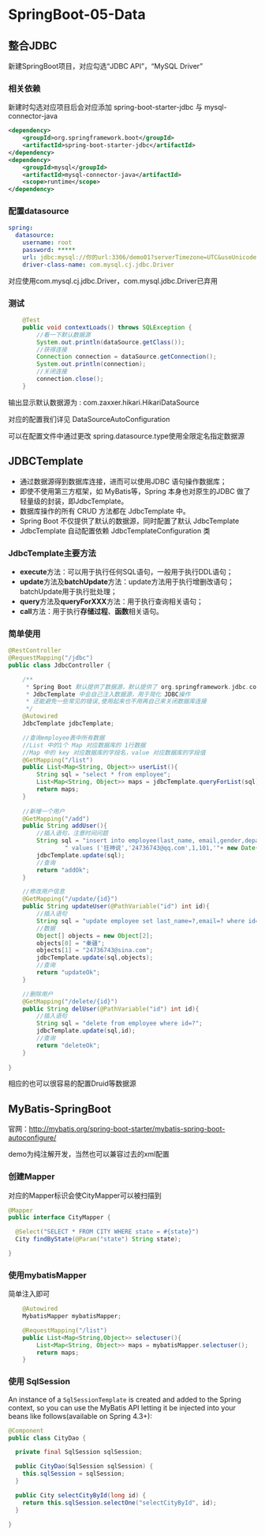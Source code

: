 # SpringBoot-05-Data

## 整合JDBC

新建SpringBoot项目，对应勾选“JDBC API”，“MySQL Driver”

### 相关依赖

新建时勾选对应项目后会对应添加 spring-boot-starter-jdbc 与 mysql-connector-java 

```xml
<dependency>
    <groupId>org.springframework.boot</groupId>
    <artifactId>spring-boot-starter-jdbc</artifactId>
</dependency>
<dependency>
    <groupId>mysql</groupId>
    <artifactId>mysql-connector-java</artifactId>
    <scope>runtime</scope>
</dependency>
```

### 配置datasource

```yml
spring:
  datasource:
    username: root
    password: *****
    url: jdbc:mysql://你的url:3306/demo01?serverTimezone=UTC&useUnicode=true&characterEncoding=utf-8
    driver-class-name: com.mysql.cj.jdbc.Driver
```

对应使用com.mysql.cj.jdbc.Driver，com.mysql.jdbc.Driver已弃用

### 测试

```java
    @Test
    public void contextLoads() throws SQLException {
        //看一下默认数据源
        System.out.println(dataSource.getClass());
        //获得连接
        Connection connection = dataSource.getConnection();
        System.out.println(connection);
        //关闭连接
        connection.close();
    }
```

输出显示默认数据源为 : com.zaxxer.hikari.HikariDataSource

对应的配置我们详见 DataSourceAutoConfiguration

可以在配置文件中通过更改 spring.datasource.type使用全限定名指定数据源

## JDBCTemplate

- 通过数据源得到数据库连接，进而可以使用JDBC 语句操作数据库；
- 即使不使用第三方框架，如 MyBatis等，Spring 本身也对原生的JDBC 做了轻量级的封装，即JdbcTemplate。
- 数据库操作的所有 CRUD 方法都在 JdbcTemplate 中。
- Spring Boot 不仅提供了默认的数据源，同时配置了默认 JdbcTemplate
- JdbcTemplate 自动配置依赖 JdbcTemplateConfiguration 类

### JdbcTemplate主要方法

- **execute**方法：可以用于执行任何SQL语句，一般用于执行DDL语句；
- **update**方法及**batchUpdate**方法：update方法用于执行增删改语句；batchUpdate用于执行批处理；
- **query**方法及**queryForXXX**方法：用于执行查询相关语句；
- **call**方法：用于执行**存储过程**、**函数**相关语句。

### 简单使用

```java
@RestController
@RequestMapping("/jdbc")
public class JdbcController {

    /**
     * Spring Boot 默认提供了数据源，默认提供了 org.springframework.jdbc.core.JdbcTemplate
     * JdbcTemplate 中会自己注入数据源，用于简化 JDBC操作
     * 还能避免一些常见的错误,使用起来也不用再自己来关闭数据库连接
     */
    @Autowired
    JdbcTemplate jdbcTemplate;

    //查询employee表中所有数据
    //List 中的1个 Map 对应数据库的 1行数据
    //Map 中的 key 对应数据库的字段名，value 对应数据库的字段值
    @GetMapping("/list")
    public List<Map<String, Object>> userList(){
        String sql = "select * from employee";
        List<Map<String, Object>> maps = jdbcTemplate.queryForList(sql);
        return maps;
    }
    
    //新增一个用户
    @GetMapping("/add")
    public String addUser(){
        //插入语句，注意时间问题
        String sql = "insert into employee(last_name, email,gender,department,birth)" +
                " values ('狂神说','24736743@qq.com',1,101,'"+ new Date().toLocaleString() +"')";
        jdbcTemplate.update(sql);
        //查询
        return "addOk";
    }

    //修改用户信息
    @GetMapping("/update/{id}")
    public String updateUser(@PathVariable("id") int id){
        //插入语句
        String sql = "update employee set last_name=?,email=? where id="+id;
        //数据
        Object[] objects = new Object[2];
        objects[0] = "秦疆";
        objects[1] = "24736743@sina.com";
        jdbcTemplate.update(sql,objects);
        //查询
        return "updateOk";
    }

    //删除用户
    @GetMapping("/delete/{id}")
    public String delUser(@PathVariable("id") int id){
        //插入语句
        String sql = "delete from employee where id=?";
        jdbcTemplate.update(sql,id);
        //查询
        return "deleteOk";
    }
    
}
```

相应的也可以很容易的配置Druid等数据源

## MyBatis-SpringBoot

官网：http://mybatis.org/spring-boot-starter/mybatis-spring-boot-autoconfigure/

demo为纯注解开发，当然也可以兼容过去的xml配置

### 创建Mapper

对应的Mapper标识会使CityMapper可以被扫描到

```java
@Mapper
public interface CityMapper {

  @Select("SELECT * FROM CITY WHERE state = #{state}")
  City findByState(@Param("state") String state);

}
```

### 使用mybatisMapper

简单注入即可

```java
    @Autowired
    MybatisMapper mybatisMapper;

    @RequestMapping("/list")
    public List<Map<String,Object>> selectuser(){
        List<Map<String, Object>> maps = mybatisMapper.selectuser();
        return maps;
    }
```

### 使用 SqlSession

An instance of a `SqlSessionTemplate` is created and added to the Spring context, so you can use the MyBatis API letting it be injected into your beans like follows(available on Spring 4.3+):

```java
@Component
public class CityDao {

  private final SqlSession sqlSession;

  public CityDao(SqlSession sqlSession) {
    this.sqlSession = sqlSession;
  }

  public City selectCityById(long id) {
    return this.sqlSession.selectOne("selectCityById", id);
  }

}
```